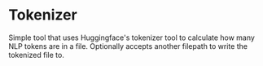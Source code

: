 # Tokenizer
Simple tool that uses Huggingface's tokenizer tool to calculate how many NLP tokens are in a file. Optionally accepts another filepath to write the tokenized file to.
